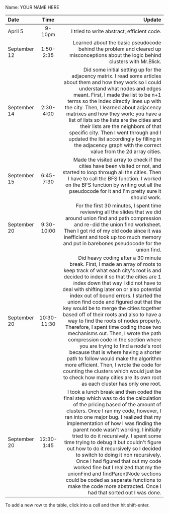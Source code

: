 Name: YOUR NAME HERE

| Date         |    Time     |                                                                                                                                                                                                                                                                                                                                                                                                                                                                                                                                                                                                                                                                                                                                                                                                                                                                                Update |
|:-------------|:-----------:|--------------------------------------------------------------------------------------------------------------------------------------------------------------------------------------------------------------------------------------------------------------------------------------------------------------------------------------------------------------------------------------------------------------------------------------------------------------------------------------------------------------------------------------------------------------------------------------------------------------------------------------------------------------------------------------------------------------------------------------------------------------------------------------------------------------------------------------------------------------------------------------:|
| April 5      |   9-10pm    |                                                                                                                                                                                                                                                                                                                                                                                                                                                                                                                                                                                                                                                                                                                                                                                                                                            I tried to write abstract, efficient code. |
| September 12 |  1:50-2:35  |                                                                                                                                                                                                                                                                                                                                                                                                                                                                                                                                                                                                                                                                                                                                                    Learned about the basic pseudocode behind the problem and cleared up misconceptions about the logic behind clusters with Mr.Blick. |
| September 14 |  2:30-4:00  |                                                                                                                                                                                                                                                                                                                    Did some initial setting up for the adjacency matrix. I read some articles about them and how they work so I could understand what nodes and edges meant. First, I made the list to be n+1 terms so the index directly lines up with the city. Then, I learned about adjacency matrixes and how they work: you have a list of lists so the lists are the cities and their lists are the neighbors of that specific city. Then I went through and I updated the list accordingly by filling in the adjacency graph with the correct value from the 2d array cities. |
| September 15 |  6:45-7:30  |                                                                                                                                                                                                                                                                                                                                                                                                                                                                                                                                                                                                                   Made the visited array to check if the cities have been visited or not, and started to loop through all the cities. Then I have to call the BFS function. I worked on the BFS function by writing out all the pseudocode for it and I'm pretty sure it should work. |
| September 20 | 9:30-10:00  |                                                                                                                                                                                                                                                                                                                                                                                                                                                                                                                                                                                        For the first 30 minutes, I spent time reviewing all the slides that we did around union find and path compression and re-did the union find worksheet. Then I got rid of my old code since it was inefficient and took up too much memory and put in barebones pseudocode for the union find. |
| September 20 | 10:30-11:30 | Did heavy coding after a 30 minute break. First, I made an array of roots to keep track of what each city's root is and decided to index it so that the cities are 1 index down that way I did not have to deal with shifting later on or also potential index out of bound errors. I started the union find code and figured out that the key would be to merge the cities together based off of their roots and also to have a way to find the roots of nodes properly. Therefore, I spent time coding those two mechanisms out. Then, I wrote the path compression code in the section where you are trying to find a node's root because that is where having a shorter path to follow would make the algorithm more efficient. Then, I wrote the code for counting the clusters which would just be to check how many cities are its own root as each cluster has only one root. |
| September 20 | 12:30-1:45  |                                                                                                                                                                                     I took a lunch break and then coded the final step which was to do the calculation of the pricing based of the amount of clusters. Once I ran my code, however, I ran into one major bug. I realized that my implementation of how I was finding the parent node wasn't working, I initially tried to do it recursively. I spent some time trying to debug it but couldn't figure out how to do it recursively so I decided to switch to doing it non recursively. Once I had figured that out my code worked fine but I realized that my the unionFind and findParentNode sections could be coded as separate functions to make the code more abstracted. Once I had that sorted out I was done. |


To add a new row to the table, click into a cell and then hit shift-enter.